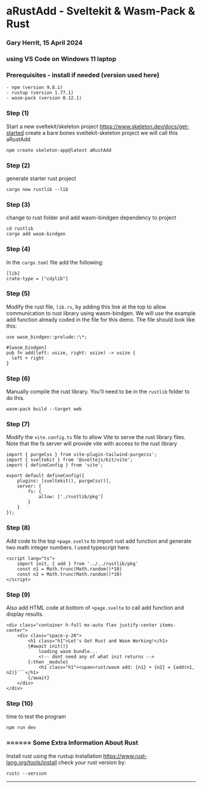 # aRustAdd - Sveltekit & Wasm-Pack & Rust

### Gary Herrit, 15 April 2024

### using VS Code on Windows 11 laptop

### Prerequisites - install if needed (version used here)

```
- npm (version 9.8.1)
- rustup (version 1.77.1)
- wasm-pack (version 0.12.1)
```

### Step (1)

Start a new sveltekit/skeleton project
https://www.skeleton.dev/docs/get-started
create a bare bones sveltekit-skeleton project we will call this aRustAdd

```
npm create skeleton-app@latest aRustAdd
```

### Step (2)

generate starter rust project

```
cargo new rustlib --lib
```

### Step (3)

change to rust folder and add wasm-bindgen dependency to project

```
cd rustlib
cargo add wasm-bindgen
```

### Step (4)

In the `cargo.toml` file add the following:

```
[lib]
crate-type = ["cdylib"]
```

### Step (5)

Modify the rust file, `lib.rs`, by adding this line at the top to allow communication to rust library using wasm-bindgen. We will use the example add function already coded in the file for this demo. The file should look like this:

```
use wasm_bindgen::prelude::\*;

#[wasm_bindgen]
pub fn add(left: usize, right: usize) -> usize {
  left + right
}
```

### Step (6)

Manually compile the rust library. You'll need to be in the `rustlib` folder to do this.

```
wasm-pack build --target web
```

### Step (7)

Modify the `vite.config.ts` file to allow Vite to serve the rust library files. Note that the fs server will provide vite with access to the rust library

```
import { purgeCss } from vite-plugin-tailwind-purgecss';
import { sveltekit } from '@sveltejs/kit/vite';
import { defineConfig } from 'vite';

export default defineConfig({
	plugins: [sveltekit(), purgeCss()],
	server: {
		fs: {
			allow: ['./rustlib/pkg']
		}
	}
});
```

### Step (8)

Add code to the top `+page.svelte` to import rust add function and generate two math integer numbers. I used typescript here.

```
<script lang="ts">
	import init, { add } from '../../rustlib/pkg'
	const n1 = Math.trunc(Math.random()*10)
	const n2 = Math.trunc(Math.random()*10)
</script>
```

### Step (9)

Also add HTML code at bottom of `+page.svelte` to call add function and display results.

````
<div class="container h-full mx-auto flex justify-center items-center">
	<div class="space-y-20">
		<h1 class="h1">Let's Get Rust and Wasm Working!</h1>
		{#await init()}
			loading wasm bundle...
			<!-- dont need any of what init returns -->
		{:then _module}
			<h1 class="h1"><span>rust/wasm add: {n1} + {n2} = {add(n1, n2)}```</h1>
		{/await}
	</div>
</div>
````

### Step (10)

time to test the program

```
npm run dev
```

### ====== Some Extra Information About Rust

Install rust using the rustup installation
https://www.rust-lang.org/tools/install
check your rust version by:

```
rustc --version
```

---
